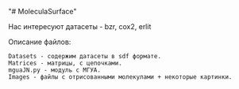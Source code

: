 "# MoleculaSurface" 

Нас интересуют датасеты - bzr, cox2, erlit

Описание файлов: 

    Datasets - содержим датасеты в sdf формате.
    Matrices - матрицы, с цепочками. 
    mguaJN.py - модуль с МГУА. 
    Images - файлы с отрисованными молекулами + некоторые картинки.